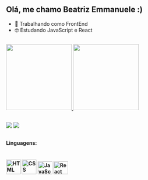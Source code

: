 ## Olá, me chamo Beatriz Emmanuele :)

- 💟 Trabalhando como FrontEnd
- 🤓 Estudando JavaScript e React

##

<div>
  <a href= "https://beacons.ai/BeatrizEmmanuele">
  <img height="180em" src="https://github-readme-stats.vercel.app/api?username=BeatrizEmmanuele&show_icons=true&theme=dracula&include_all_commits=true&count_private=true"/>
  <img height="180em" src="https://github-readme-stats.vercel.app/api/top-langs/?username=BeatrizEmmanuele&layout=compact&langs_count=16&theme=dracula" />
</div>

##
  
  <div> 
   <a href="https://www.linkedin.com/in/beatriz-emmanuele-792447245" target="_blank"><img src="https://img.shields.io/badge/-LinkedIn-%230077B5?style=for-the-badge&logo=linkedin&logoColor=white" target="_blank"></a> 
  <a href="mailto:beatrizemmanuele@gmail.com"><img src="https://img.shields.io/badge/Gmail-D14836?style=for-the-badge&logo=gmail&logoColor=white" target="_blank"></a>
</div>
  
  ##
<h4>Linguagens:<h4/>
<div style="display: inline_block"><br>
  <img aling="center" alt="HTML" height="40" width="40" src="https://cdn.jsdelivr.net/gh/devicons/devicon/icons/html5/html5-original-wordmark.svg"/>
  <img aling="center" alt="CSS" height="40" width="40" src="https://cdn.jsdelivr.net/gh/devicons/devicon/icons/css3/css3-original-wordmark.svg"/>
  <img aling="center" alt="JavaScript" height="35" width="40" src="https://cdn.jsdelivr.net/gh/devicons/devicon/icons/javascript/javascript-original.svg"/>
  <img aling="center" alt="React" height="35" width="40" src="https://cdn.jsdelivr.net/gh/devicons/devicon/icons/react/react-original.svg"/>
</div>

